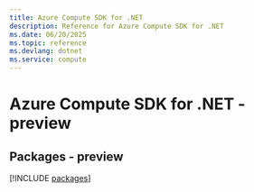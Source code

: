 ```yaml
---
title: Azure Compute SDK for .NET
description: Reference for Azure Compute SDK for .NET
ms.date: 06/20/2025
ms.topic: reference
ms.devlang: dotnet
ms.service: compute
---
```

# Azure Compute SDK for .NET - preview
## Packages - preview
[!INCLUDE [packages](compute-index.md)]